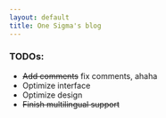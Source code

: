 ```yaml
---
layout: default
title: One Sigma's blog
---
```


### TODOs:
  * ~~Add comments~~ fix comments, ahaha
  * Optimize interface
  * Optimize design
  * ~~Finish multilingual support~~
